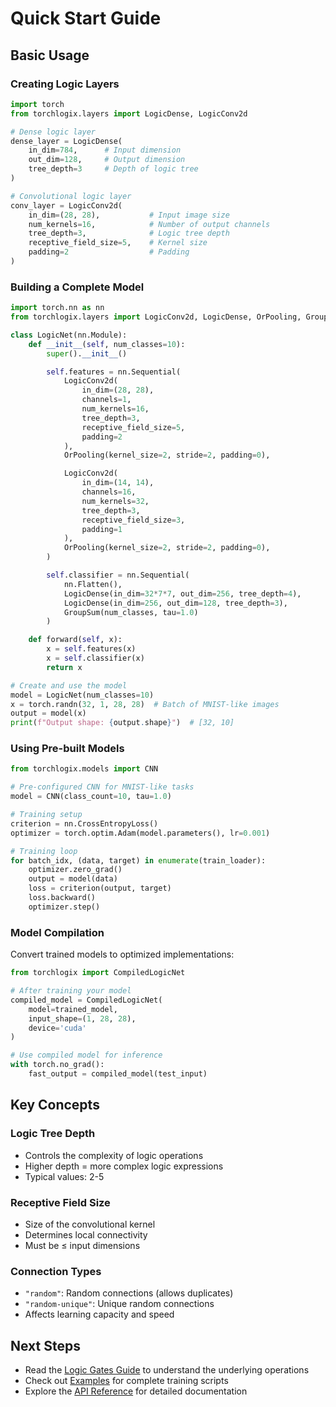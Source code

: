 # Quick Start Guide

## Basic Usage

### Creating Logic Layers

```python
import torch
from torchlogix.layers import LogicDense, LogicConv2d

# Dense logic layer
dense_layer = LogicDense(
    in_dim=784,      # Input dimension
    out_dim=128,     # Output dimension
    tree_depth=3     # Depth of logic tree
)

# Convolutional logic layer
conv_layer = LogicConv2d(
    in_dim=(28, 28),           # Input image size
    num_kernels=16,            # Number of output channels
    tree_depth=3,              # Logic tree depth
    receptive_field_size=5,    # Kernel size
    padding=2                  # Padding
)
```

### Building a Complete Model

```python
import torch.nn as nn
from torchlogix.layers import LogicConv2d, LogicDense, OrPooling, GroupSum

class LogicNet(nn.Module):
    def __init__(self, num_classes=10):
        super().__init__()

        self.features = nn.Sequential(
            LogicConv2d(
                in_dim=(28, 28),
                channels=1,
                num_kernels=16,
                tree_depth=3,
                receptive_field_size=5,
                padding=2
            ),
            OrPooling(kernel_size=2, stride=2, padding=0),

            LogicConv2d(
                in_dim=(14, 14),
                channels=16,
                num_kernels=32,
                tree_depth=3,
                receptive_field_size=3,
                padding=1
            ),
            OrPooling(kernel_size=2, stride=2, padding=0),
        )

        self.classifier = nn.Sequential(
            nn.Flatten(),
            LogicDense(in_dim=32*7*7, out_dim=256, tree_depth=4),
            LogicDense(in_dim=256, out_dim=128, tree_depth=3),
            GroupSum(num_classes, tau=1.0)
        )

    def forward(self, x):
        x = self.features(x)
        x = self.classifier(x)
        return x

# Create and use the model
model = LogicNet(num_classes=10)
x = torch.randn(32, 1, 28, 28)  # Batch of MNIST-like images
output = model(x)
print(f"Output shape: {output.shape}")  # [32, 10]
```

### Using Pre-built Models

```python
from torchlogix.models import CNN

# Pre-configured CNN for MNIST-like tasks
model = CNN(class_count=10, tau=1.0)

# Training setup
criterion = nn.CrossEntropyLoss()
optimizer = torch.optim.Adam(model.parameters(), lr=0.001)

# Training loop
for batch_idx, (data, target) in enumerate(train_loader):
    optimizer.zero_grad()
    output = model(data)
    loss = criterion(output, target)
    loss.backward()
    optimizer.step()
```

### Model Compilation

Convert trained models to optimized implementations:

```python
from torchlogix import CompiledLogicNet

# After training your model
compiled_model = CompiledLogicNet(
    model=trained_model,
    input_shape=(1, 28, 28),
    device='cuda'
)

# Use compiled model for inference
with torch.no_grad():
    fast_output = compiled_model(test_input)
```

## Key Concepts

### Logic Tree Depth
- Controls the complexity of logic operations
- Higher depth = more complex logic expressions
- Typical values: 2-5

### Receptive Field Size
- Size of the convolutional kernel
- Determines local connectivity
- Must be ≤ input dimensions

### Connection Types
- `"random"`: Random connections (allows duplicates)
- `"random-unique"`: Unique random connections
- Affects learning capacity and speed

## Next Steps

- Read the [Logic Gates Guide](logic_gates.md) to understand the underlying operations
- Check out [Examples](examples.md) for complete training scripts
- Explore the [API Reference](../api/torchlogix.rst) for detailed documentation